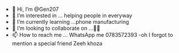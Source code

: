 - 👋 Hi, I’m @Gen207
- 👀 I’m interested in ... helping people in everyway
- 🌱 I’m currently learning ...phone manufacturing
- 💞️ I’m looking to collaborate on ...🔋🔋
- 📫 How to reach me ... WhatsApp me 0783572393
-oh I forgot to mention a special friend Zeeh khoza
<!---
Gen207/Gen207 is a ✨ special ✨ repository because its `README.md` (this file) appears on your GitHub profile.
You can click the Preview link to take a look at your changes.
--->
